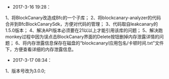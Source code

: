 - 2017-3-16 19:28：

1、将BlockCanary改造成Bfc的一个子库；
2、将blockcanary-analyzer的代码合并到BfcBlockCanarySdk，方便对代码的管理；
3、代码取自leakcanary的1.5.0版本；
4、解决API版本必须要在21以以上才能引用该库的问题；
5、解决跑monkey过程中因为误点击BlockCanary界面的Delete按钮删掉内存泄露详情的问题；
6、将内存泄露信息保存在磁盘的“blockcanary/应用包名/卡顿时间.txt"文件下，方便查看详细的内存泄露信息。

- 2017-3-17 08:34：

1、版本号改为3.0.0;